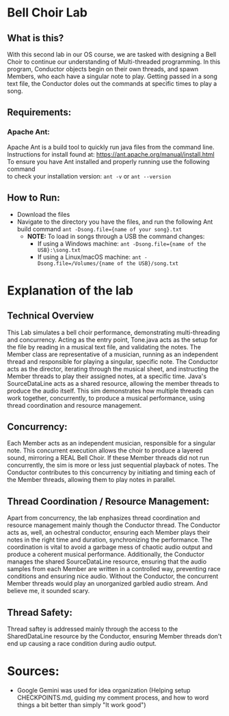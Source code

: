 # Bell Choir Lab

## What is this?

With this second lab in our OS course, we are tasked with designing a Bell Choir to continue our
understanding of Multi-threaded programming. In this program, Conductor objects begin on 
their own threads, and spawn Members, who each have a singular note to play. Getting passed in a 
song text file, the Conductor doles out the commands at specific times to play a song.

## Requirements:

### Apache Ant:

Apache Ant is a build tool to quickly run java files from the command line.
Instructions for install found at: https://ant.apache.org/manual/install.html  
To ensure you have Ant installed and properly running use the following command  
to check your installation version: `ant -v` or `ant --version`

## How to Run:

- Download the files
- Navigate to the directory you have the files, and run
  the following Ant build command `ant -Dsong.file={name of your song}.txt`
  - **NOTE:** To load in songs through a USB the command changes:
    - If using a Windows machine:  `ant -Dsong.file={name of the USB}:\song.txt`
    - If using a Linux/macOS machine: `ant -Dsong.file=/Volumes/{name of the USB}/song.txt`

# Explanation of the lab

## Technical Overview

This Lab simulates a bell choir performance, demonstrating multi-threading and concurrency. 
Acting as the entry point, Tone.java acts as the setup for the file by reading in a musical
text file, and validating the notes. The Member class are representative of a musician, running
as an independent thread and responsible for playing a singular, specific note. The Conductor acts
as the director, iterating through the musical sheet, and instructing the Member threads to play
their assigned notes, at a specific time. Java's SourceDataLine acts as a shared resource, allowing
the member threads to produce the audio itself. This sim demonstrates how multiple threads can work
together, concurrently, to produce a musical performance, using thread coordination and resource management.

## Concurrency:

Each Member acts as an independent musician, responsible for a singular note. This concurrent execution
allows the choir to produce a layered sound, mirroring a REAL Bell Choir. If these Member threads
did not run concurrently, the sim is more or less just sequential playback of notes. The Conductor
contributes to this concurrency by initiating and timing each of the Member threads, allowing them to play
notes in parallel.

## Thread Coordination / Resource Management:

Apart from concurrency, the lab enphasizes thread coordination and resource management mainly though
the Conductor thread. The Conductor acts as, well, an ochestral conductor, ensuring each Member plays their
notes in the right time and duration, synchronizing the performance. The coordination is vital to avoid a 
garbage mess of chaotic audio output and produce a coherent musical performance. Additionally, the Conductor
manages the shared SourceDataLine resource, ensuring that the audio samples from each Member are written in
a controlled way, preventing race conditions and ensuring nice audio. Without the Conductor, 
the concurrent Member threads would play an unorganized garbled audio stream. And believe me, it sounded scary.

## Thread Safety:

Thread saftey is addressed mainly through the access to the SharedDataLine resource by the Conductor,
ensuring Member threads don't end up causing a race condition during audio output.

# Sources:

- Google Gemini was used for idea organization (Helping setup CHECKPOINTS.md, guiding my comment process, and 
how to word things a bit better than simply "It work good")